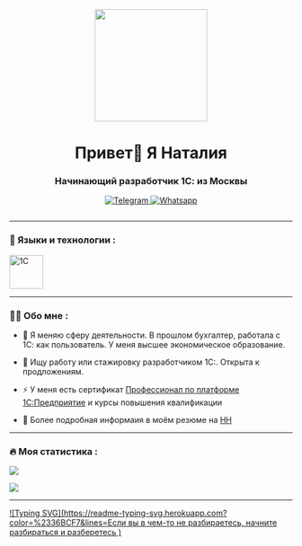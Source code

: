 

<div id="header" align="center">
  <img src="https://media.giphy.com/media/JRCl5NzZktObE4MQeD/giphy.gif" width="200"/>
</div>


<div id="header" align="center">
    <h1>Привет👋 Я Наталия  </h1>
    <h3>Начинающий разработчик 1С: из Москвы</h3>
</div>

<div id="socials" align="center">
 
  <a href="https://tlgg.ru/treshcheva_n">
    <img src="https://img.shields.io/badge/Telegram-blue?style=for-the-badge&logo=telegram&logoColor=white" alt="Telegram"/>
  </a> 
    <a href="https://wa.clck.bar/79035981130">
    <img src="https://img.shields.io/badge/WhatsApp-25D366?style=for-the-badge&logo=whatsapp&logoColor=white" alt="Whatsapp"/></a><p>
  <img src="https://komarev.com/ghpvc/?username=Nata7708&style=flat-square&color=blue" alt=""/>
 

</div>

---


### :hammer: Языки и технологии :

<div>
  <img src = "https://pgram.ru/wp-content/uploads/2018/01/1%D1%81.png" alt="1C" width="60"> 
</div>

---



### :woman_technologist: Обо мне :

- :open_book: Я меняю сферу деятельности.  В прошлом бухгалтер, работала с 1С: как пользователь. У меня высшее экономическое образование.

- :seedling: Ищу работу или стажировку разработчиком 1С:. Открыта к продложениям.

- :zap: У меня есть сертификат [Профессионал по платформе 1С:Предприятие](https://uc1.1c.ru/account/summary/?token=9eff7d438e180abad73b3498484dfa6b&ver=2) и курсы повышения квалификации

- :briefcase: Более подробная информаия в моём резюме на [НН](https://hh.ru/resume/49ad674bff0c28a3f90039ed1f416c4a414846)


---

### :fire: Моя статистика :

![](http://github-profile-summary-cards.vercel.app/api/cards/profile-details?username=Nata7708&theme=default)

![](http://github-profile-summary-cards.vercel.app/api/cards/repos-per-language?username=Nata7708&theme=default)

----

[![Typing SVG](https://readme-typing-svg.herokuapp.com?color=%2336BCF7&lines=Если вы в чем-то не разбираетесь, начните разбираться и разберетесь )](https://git.io/typing-svg)





